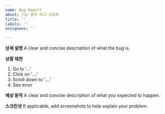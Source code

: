 ```yaml
---
name: Bug Report
about: 기능 동작 버그 리포트
title: ''
labels: ''
assignees: ''

---
```


**상세 설명**
A clear and concise description of what the bug is.

**상황 재현**
1. Go to '...'
2. Click on '....'
3. Scroll down to '....'
4. See error

**예상 동작**
A clear and concise description of what you expected to happen.

**스크린샷**
If applicable, add screenshots to help explain your problem.
